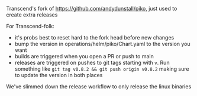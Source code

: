 Transcend's fork of https://github.com/andydunstall/piko, just used to create extra releases

For Transcend-folk:
- it's probs best to reset hard to the fork head before new changes
- bump the version in operations/helm/piko/Chart.yaml to the version you want
- builds are triggered when you open a PR or push to main
- releases are triggered on pushes to git tags starting with `v`. Run something like `git tag v0.8.2 && git push origin v0.8.2` making sure to update the version in both places

We've slimmed down the release workflow to only release the linux binaries